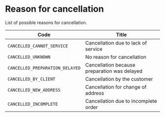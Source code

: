 # Reason for cancellation

List of possible reasons for cancellation.

Code | Title
---------|----------
 `CANCELLED_CANNOT_SERVICE`|Cancellation due to lack of service
 `CANCELLED_UNKNOWN`|No reason for cancellation
 `CANCELLED_PREPARATION_DELAYED`|Cancellation because preparation was delayed
 `CANCELLED_BY_CLIENT`|Cancellation by the customer
 `CANCELLED_NEW_ADDRESS`|Cancellation for change of address
 `CANCELLED_INCOMPLETE `|Cancellation due to incomplete order